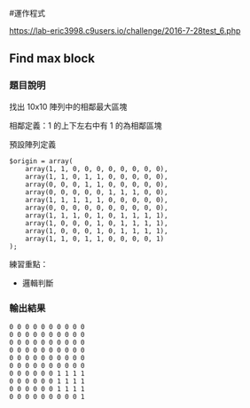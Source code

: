#運作程式

https://lab-eric3998.c9users.io/challenge/2016-7-28test_6.php 


## Find max block

### 題目說明

找出 10x10 陣列中的相鄰最大區塊

相鄰定義：1 的上下左右中有 1 的為相鄰區塊

預設陣列定義

    $origin = array(
        array(1, 1, 0, 0, 0, 0, 0, 0, 0, 0),
        array(1, 1, 0, 1, 1, 0, 0, 0, 0, 0),
        array(0, 0, 0, 1, 1, 0, 0, 0, 0, 0),
        array(0, 0, 0, 0, 0, 1, 1, 1, 0, 0),
        array(1, 1, 1, 1, 1, 0, 0, 0, 0, 0),
        array(0, 0, 0, 0, 0, 0, 0, 0, 0, 0),
        array(1, 1, 1, 0, 1, 0, 1, 1, 1, 1),
        array(1, 0, 0, 0, 1, 0, 1, 1, 1, 1),
        array(1, 0, 0, 0, 1, 0, 1, 1, 1, 1),
        array(1, 1, 0, 1, 1, 0, 0, 0, 0, 1)
    );

練習重點：

 * 邏輯判斷

### 輸出結果

	0 0 0 0 0 0 0 0 0 0
	0 0 0 0 0 0 0 0 0 0
	0 0 0 0 0 0 0 0 0 0
	0 0 0 0 0 0 0 0 0 0
	0 0 0 0 0 0 0 0 0 0
	0 0 0 0 0 0 0 0 0 0
	0 0 0 0 0 0 1 1 1 1
	0 0 0 0 0 0 1 1 1 1
	0 0 0 0 0 0 1 1 1 1
	0 0 0 0 0 0 0 0 0 1
